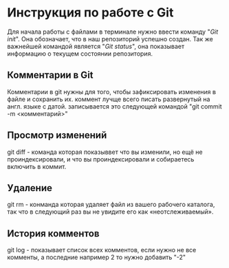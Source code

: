 # Инструкция по работе с Git #

Для начала работы с файлами в терминале нужно ввести команду "*Git init*". Она обозначает, что в наш репозиторий успешно создан.  Так же важнейшей командой является "*Git status*", она показывает информацию о текущем состоянии репозитория.


## Комментарии в Git ##

Комментарии в git  нужны для того, чтобы зафиксировать изменения в файле и сохранить их. коммент лучще всего писать развернутый на англ. языке с датой.
 записывается это следующей командой "git commit -m <комментарий>" 

 ## Просмотр изменений ##

 git diff - команда которая показыввет что вы изменили, но ещё не проиндексировали, и что вы проиндексировали и собираетесь включить в коммит. 

 ## Удаление ##

 git rm - конманда которая удаляет файл из вашего рабочего каталога, так что в
следующий раз вы не увидите его как «неотслеживаемый».

## История комментов ##

git log - показывает список всех комментов, если нужно не все комменты, а последние например 2 то нужно добавить "-2"
